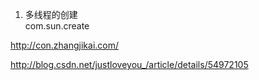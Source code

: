1. 多线程的创建  
com.sun.create


http://con.zhangjikai.com/

http://blog.csdn.net/justloveyou_/article/details/54972105